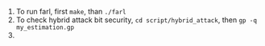 1. To run farl, first `make`, than `./farl`
2. To check hybrid attack bit security, `cd script/hybrid_attack`, then `gp -q my_estimation.gp`
3. 